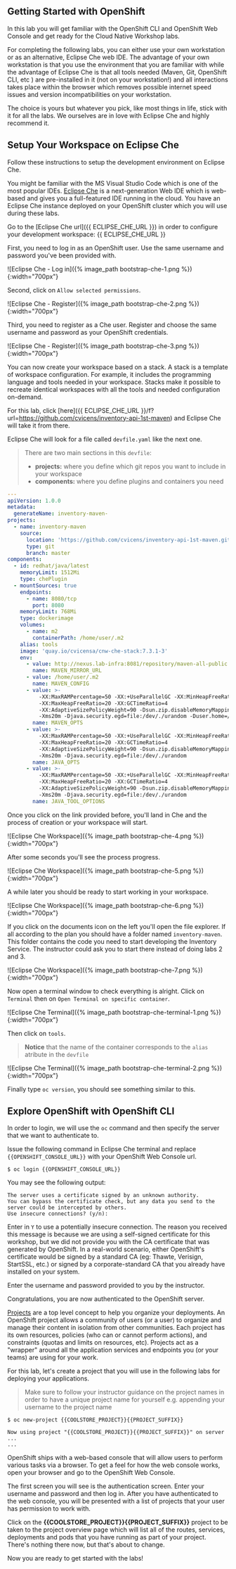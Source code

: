 ## Getting Started with OpenShift

In this lab you will get familiar with the OpenShift CLI and OpenShift Web Console and get ready for the Cloud Native Workshop labs.

For completing the following labs, you can either use your own workstation or as an alternative, Eclipse Che web IDE. The advantage of your own workstation is that you use the  environment that you are familiar with while the advantage of Eclipse Che is that all tools needed (Maven, Git, OpenShift CLI, etc ) are pre-installed in it (not on your workstation!) and all interactions takes place within the browser which removes possible internet speed issues and version incompatibilities on your workstation.

The choice is yours but whatever you pick, like most things in life, stick with it for all the labs. We 
ourselves are in love with Eclipse Che and highly recommend it.

## Setup Your Workspace on Eclipse Che

Follow these instructions to setup the development environment on Eclipse Che. 

You might be familiar with the MS Visual Studio Code which is one of the most popular IDEs. [Eclipse Che](https://www.eclipse.org/che/) is a next-generation Web IDE which is web-based and gives you a full-featured IDE running in the cloud. You have an Eclipse Che instance deployed on your OpenShift cluster which you will use during these labs.

Go to the [Eclipse Che url]({{ ECLIPSE_CHE_URL }}) in order to configure your development workspace: {{ ECLIPSE_CHE_URL }}

First, you need to log in as an OpenShift user. Use the same username and password you've been provided with.

![Eclipse Che - Log in]({% image_path bootstrap-che-1.png %}){:width="700px"}

Second, click on `Allow selected permissions`.

![Eclipse Che - Register]({% image_path bootstrap-che-2.png %}){:width="700px"}

Third, you need to register as a Che user. Register and choose the same username and password as your OpenShift credentials.

![Eclipse Che - Register]({% image_path bootstrap-che-3.png %}){:width="700px"}

You can now create your workspace based on a stack. A stack is a template of workspace configuration. For example, it includes the programming language and tools needed in your workspace. Stacks make it possible to recreate identical workspaces with all the tools and needed configuration on-demand. 

For this lab, click [here]({{ ECLIPSE_CHE_URL }}/f?url=https://github.com/cvicens/inventory-api-1st-maven) and Eclipse Che will take it from there.

Eclipse Che will look for a file called `devfile.yaml` like the next one.

> There are two main sections in this `devfile`:
> 
> * **projects:** where you define which git repos you want to include in your workspace
> * **components:** where you define plugins and containers you need

~~~yaml
---
apiVersion: 1.0.0
metadata:
  generateName: inventory-maven-
projects:
  - name: inventory-maven
    source:
      location: 'https://github.com/cvicens/inventory-api-1st-maven.git'
      type: git
      branch: master
components:
  - id: redhat/java/latest
    memoryLimit: 1512Mi
    type: chePlugin
  - mountSources: true
    endpoints:
      - name: 8080/tcp
        port: 8080
    memoryLimit: 768Mi
    type: dockerimage
    volumes:
      - name: m2
        containerPath: /home/user/.m2
    alias: tools
    image: 'quay.io/cvicensa/cnw-che-stack:7.3.1-3'
    env:
      - value: http://nexus.lab-infra:8081/repository/maven-all-public
        name: MAVEN_MIRROR_URL
      - value: /home/user/.m2
        name: MAVEN_CONFIG
      - value: >-
          -XX:MaxRAMPercentage=50 -XX:+UseParallelGC -XX:MinHeapFreeRatio=10
          -XX:MaxHeapFreeRatio=20 -XX:GCTimeRatio=4
          -XX:AdaptiveSizePolicyWeight=90 -Dsun.zip.disableMemoryMapping=true
          -Xms20m -Djava.security.egd=file:/dev/./urandom -Duser.home=/home/user
        name: MAVEN_OPTS
      - value: >-
          -XX:MaxRAMPercentage=50 -XX:+UseParallelGC -XX:MinHeapFreeRatio=10
          -XX:MaxHeapFreeRatio=20 -XX:GCTimeRatio=4
          -XX:AdaptiveSizePolicyWeight=90 -Dsun.zip.disableMemoryMapping=true
          -Xms20m -Djava.security.egd=file:/dev/./urandom
        name: JAVA_OPTS
      - value: >-
          -XX:MaxRAMPercentage=50 -XX:+UseParallelGC -XX:MinHeapFreeRatio=10
          -XX:MaxHeapFreeRatio=20 -XX:GCTimeRatio=4
          -XX:AdaptiveSizePolicyWeight=90 -Dsun.zip.disableMemoryMapping=true
          -Xms20m -Djava.security.egd=file:/dev/./urandom
        name: JAVA_TOOL_OPTIONS
~~~

Once you click on the link provided before, you'll land in Che and the process of creation or your workspace will start.

![Eclipse Che Workspace]({% image_path bootstrap-che-4.png %}){:width="700px"}

After some seconds you'll see the process progress.

![Eclipse Che Workspace]({% image_path bootstrap-che-5.png %}){:width="700px"}

A while later you should be ready to start working in your workspace.

![Eclipse Che Workspace]({% image_path bootstrap-che-6.png %}){:width="700px"}

If you click on the documents icon on the left you'll open the file explorer. If all according to the plan you should have a folder named `inventory-maven`. This folder contains the code you need to start developing the Inventory Service. The instructor could ask you to start there instead of doing labs 2 and 3.

![Eclipse Che Workspace]({% image_path bootstrap-che-7.png %}){:width="700px"}

Now open a terminal window to check everything is alright. Click on `Terminal` then on `Open Terminal on specific container`.

![Eclipse Che Terminal]({% image_path bootstrap-che-terminal-1.png %}){:width="700px"}

Then click on `tools`.

> **Notice** that the name of the container corresponds to the `alias` atribute in the `devfile`

![Eclipse Che Terminal]({% image_path bootstrap-che-terminal-2.png %}){:width="700px"}

Finally type `oc version`, you should see something similar to this.

## Explore OpenShift with OpenShift CLI

In order to login, we will use the `oc` command and then specify the server that we
want to authenticate to.

Issue the following command in Eclipse Che terminal and replace `{{OPENSHIFT_CONSOLE_URL}}` 
with your OpenShift Web Console url. 

~~~shell
$ oc login {{OPENSHIFT_CONSOLE_URL}}
~~~

You may see the following output:

~~~shell
The server uses a certificate signed by an unknown authority.
You can bypass the certificate check, but any data you send to the server could be intercepted by others.
Use insecure connections? (y/n):
~~~

Enter in `Y` to use a potentially insecure connection.  The reason you received
this message is because we are using a self-signed certificate for this workshop, but we did not provide you with the CA certificate that was generated by OpenShift. In a real-world scenario, either OpenShift's certificate would be
signed by a standard CA (eg: Thawte, Verisign, StartSSL, etc.) or signed by a
corporate-standard CA that you already have installed on your system.

Enter the username and password provided to you by the instructor.

Congratulations, you are now authenticated to the OpenShift server.

[Projects]({{OPENSHIFT_DOCS_BASE}}/architecture/core_concepts/projects_and_users.html#projects) are a top level concept to help you organize your deployments. An OpenShift project allows a community of users (or a user) to organize and manage their content in isolation from other communities. Each project has its own resources, policies (who can or cannot perform actions), and constraints (quotas and limits on resources, etc). Projects act as a "wrapper" around all the application services and endpoints you (or your teams) are using for your work.

For this lab, let's create a project that you will use in the following labs for 
deploying your applications. 

> Make sure to follow your instructor guidance on the project names in order to have a unique project name for yourself e.g. appending your username to the project name

~~~shell
$ oc new-project {{COOLSTORE_PROJECT}}{{PROJECT_SUFFIX}}

Now using project "{{COOLSTORE_PROJECT}}{{PROJECT_SUFFIX}}" on server ...
...
~~~

OpenShift ships with a web-based console that will allow users to perform various tasks via a browser.  To get a feel for how the web console works, open your browser and go to the OpenShift Web Console.


The first screen you will see is the authentication screen. Enter your username and password and then log in. After you have authenticated to the web console, you will be presented with a list of projects that your user has permission to work with. 

Click on the **{{COOLSTORE_PROJECT}}{{PROJECT_SUFFIX}}** project to be taken to the project overview page which will list all of the routes, services, deployments and pods that you have running as part of your project. There's nothing there now, but that's about to change.

Now you are ready to get started with the labs!
